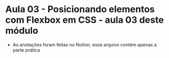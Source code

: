 # Aula 03 - Posicionando elementos com Flexbox em CSS - aula 03 deste módulo

 - As anotações foram feitas no Notion, esse arquivo contém apenas a parte prática

